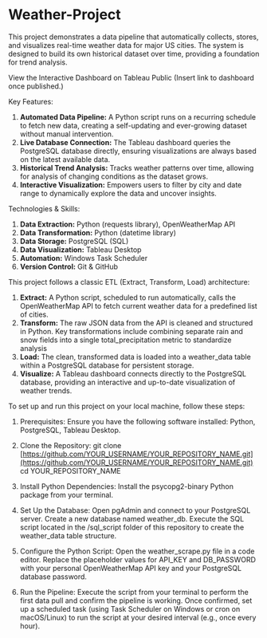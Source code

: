 # Weather-Project
This project demonstrates a data pipeline that automatically collects, stores, and visualizes real-time weather data for major US cities. The system is designed to build its own historical dataset over time, providing a foundation for trend analysis.

View the Interactive Dashboard on Tableau Public
(Insert link to dashboard once published.)

Key Features:
1. **Automated Data Pipeline:** A Python script runs on a recurring schedule to fetch new data, creating a self-updating and ever-growing dataset without manual intervention.
2. **Live Database Connection:** The Tableau dashboard queries the PostgreSQL database directly, ensuring visualizations are always based on the latest available data.
3. **Historical Trend Analysis:** Tracks weather patterns over time, allowing for analysis of changing conditions as the dataset grows.
4. **Interactive Visualization:** Empowers users to filter by city and date range to dynamically explore the data and uncover insights.

Technologies & Skills:
1. **Data Extraction:** Python (requests library), OpenWeatherMap API
2. **Data Transformation:** Python (datetime library)
3. **Data Storage:** PostgreSQL (SQL)
4. **Data Visualization:** Tableau Desktop
5. **Automation:** Windows Task Scheduler
6. **Version Control:** Git & GitHub

This project follows a classic ETL (Extract, Transform, Load) architecture:
1. **Extract:** A Python script, scheduled to run automatically, calls the OpenWeatherMap API to fetch current weather data for a predefined list of cities.
2. **Transform:** The raw JSON data from the API is cleaned and structured in Python. Key transformations include combining separate rain and snow fields into a single total_precipitation metric to standardize analysis
3. **Load:** The clean, transformed data is loaded into a weather_data table within a PostgreSQL database for persistent storage.
4. **Visualize:** A Tableau dashboard connects directly to the PostgreSQL database, providing an interactive and up-to-date visualization of weather trends.

To set up and run this project on your local machine, follow these steps:
1. Prerequisites: 
Ensure you have the following software installed:
Python,
PostgreSQL,
Tableau Desktop.

2. Clone the Repository:
git clone [https://github.com/YOUR_USERNAME/YOUR_REPOSITORY_NAME.git](https://github.com/YOUR_USERNAME/YOUR_REPOSITORY_NAME.git)
cd YOUR_REPOSITORY_NAME

3. Install Python Dependencies:
Install the psycopg2-binary Python package from your terminal.

4. Set Up the Database:
Open pgAdmin and connect to your PostgreSQL server.
Create a new database named weather_db.
Execute the SQL script located in the /sql_script folder of this repository to create the weather_data table structure.

5. Configure the Python Script:
Open the weather_scrape.py file in a code editor.
Replace the placeholder values for API_KEY and DB_PASSWORD with your personal OpenWeatherMap API key and your PostgreSQL database password.

6. Run the Pipeline:
Execute the script from your terminal to perform the first data pull and confirm the pipeline is working.
Once confirmed, set up a scheduled task (using Task Scheduler on Windows or cron on macOS/Linux) to run the script at your desired interval (e.g., once every hour).
